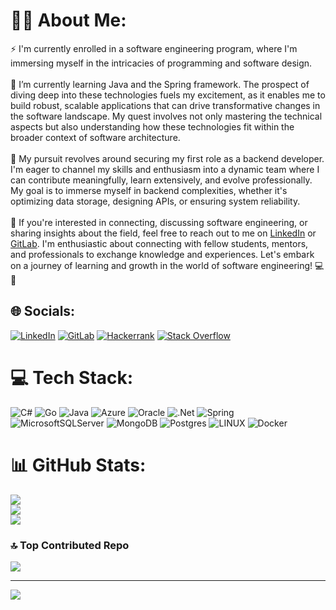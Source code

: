 # 👨‍💻 About Me:
⚡  I'm currently enrolled in a software engineering program, where I'm immersing myself in the intricacies of programming and software design.<br><br>🌱 I’m currently learning Java and the Spring framework. The prospect of diving deep into these technologies fuels my excitement, as it enables me to build robust, scalable applications that can drive transformative changes in the software landscape. My quest involves not only mastering the technical aspects but also understanding how these technologies fit within the broader context of software architecture.<br><br>🔭 My pursuit revolves around securing my first role as a backend developer. I'm eager to channel my skills and enthusiasm into a dynamic team where I can contribute meaningfully, learn extensively, and evolve professionally. My goal is to immerse myself in backend complexities, whether it's optimizing data storage, designing APIs, or ensuring system reliability.<br><br>💬 If you're interested in connecting, discussing software engineering, or sharing insights about the field, feel free to reach out to me on [LinkedIn](https://www.linkedin.com/in/pedro-vitor-gurgel-9794b0284/) or [GitLab](https://gitlab.com/pedruuv). I'm enthusiastic about connecting with fellow students, mentors, and professionals to exchange knowledge and experiences. Let's embark on a journey of learning and growth in the world of software engineering! 💻🚀


## 🌐 Socials:
[![LinkedIn](https://img.shields.io/badge/linkedin-%230077B5.svg?style=for-the-badge&logo=linkedin&logoColor=white)](https://linkedin.com/in/pedro-vitor-gurgel-9794b0284) 
[![GitLab](https://img.shields.io/badge/gitlab-%23181717.svg?style=for-the-badge&logo=gitlab&logoColor=white)](https://gitlab.com/pedruuv)
[![Hackerrank](https://img.shields.io/badge/-Hackerrank-2EC866?style=for-the-badge&logo=HackerRank&logoColor=white)](https://www.hackerrank.com/impedrovgurgel)
[![Stack Overflow](https://img.shields.io/badge/-Stackoverflow-FE7A16?style=for-the-badge&logo=stack-overflow&logoColor=white)](https://pt.stackoverflow.com/users/323389/pedrovitorgl)

# 💻 Tech Stack:
![C#](https://img.shields.io/badge/c%23-%23239120.svg?style=for-the-badge&logo=c-sharp&logoColor=white) ![Go](https://img.shields.io/badge/go-%2300ADD8.svg?style=for-the-badge&logo=go&logoColor=white) ![Java](https://img.shields.io/badge/java-%23ED8B00.svg?style=for-the-badge&logo=java&logoColor=white) ![Azure](https://img.shields.io/badge/azure-%230072C6.svg?style=for-the-badge&logo=azure-devops&logoColor=white) ![Oracle](https://img.shields.io/badge/Oracle-F80000?style=for-the-badge&logo=oracle&logoColor=white) ![.Net](https://img.shields.io/badge/.NET-5C2D91?style=for-the-badge&logo=.net&logoColor=white) ![Spring](https://img.shields.io/badge/spring-%236DB33F.svg?style=for-the-badge&logo=spring&logoColor=white) ![MicrosoftSQLServer](https://img.shields.io/badge/Microsoft%20SQL%20Sever-CC2927?style=for-the-badge&logo=microsoft%20sql%20server&logoColor=white) ![MongoDB](https://img.shields.io/badge/MongoDB-%234ea94b.svg?style=for-the-badge&logo=mongodb&logoColor=white) ![Postgres](https://img.shields.io/badge/postgres-%23316192.svg?style=for-the-badge&logo=postgresql&logoColor=white) ![LINUX](https://img.shields.io/badge/Linux-FCC624?style=for-the-badge&logo=linux&logoColor=black) ![Docker](https://img.shields.io/badge/docker-%230db7ed.svg?style=for-the-badge&logo=docker&logoColor=white)
# 📊 GitHub Stats:
![](https://github-readme-stats.vercel.app/api?username=pedruuv&theme=gotham&hide_border=false&include_all_commits=true&count_private=true)<br/>
![](https://github-readme-streak-stats.herokuapp.com/?user=pedruuv&theme=gotham&hide_border=false)<br/>
![](https://github-readme-stats.vercel.app/api/top-langs/?username=pedruuv&theme=gotham&hide_border=false&include_all_commits=true&count_private=true&layout=compact)

### 🔝 Top Contributed Repo
![](https://github-contributor-stats.vercel.app/api?username=pedruuv&limit=5&theme=apprentice&combine_all_yearly_contributions=true)


---
[![](https://visitcount.itsvg.in/api?id=pedruuv&icon=2&color=9)](https://visitcount.itsvg.in)

<!-- Proudly created with GPRM ( https://gprm.itsvg.in ) -->

